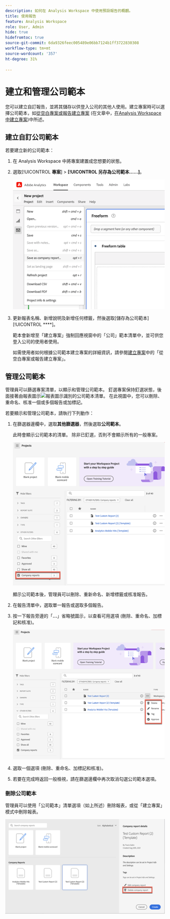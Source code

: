 ```yaml
---
description: 如何在 Analysis Workspace 中使用預設報告的概觀。
title: 使用報告
feature: Analysis Workspace
role: User, Admin
hide: true
hidefromtoc: true
source-git-commit: 6da9326feec005489e06bb7124b1ff3722830308
workflow-type: tm+mt
source-wordcount: '357'
ht-degree: 31%

---
```


# 建立和管理公司範本

您可以建立自訂報告，並將其儲存以供登入公司的其他人使用。建立專案時可以選擇公司範本，如[從空白專案或報告建立專案](/help/analyze/analysis-workspace/build-workspace-project/create-projects.md#create-a-project-from-a-blank-project-or-a-report) (在文章中，[在Analysis Workspace中建立專案](/help/analyze/analysis-workspace/build-workspace-project/create-projects.md))中所述。

## 建立自訂公司範本

若要建立新的公司範本：

1. 在 Analysis Workspace 中將專案建置成您想要的狀態。
1. 選取&#x200B;[!UICONTROL **專案**] > **[!UICONTROL 另存為公司範本……]**。

   ![公司報告](assets/company-report.png)

1. 更新報表名稱、新增說明及新增任何標籤，然後選取[儲存為公司範本] [!UICONTROL ****]。

   範本會新增至「建立專案」強制回應視窗中的「公司」範本清單中，並可供您登入公司的使用者使用。

   如需使用者如何根據公司範本建立專案的詳細資訊，請參閱[建立專案](/help/analyze/analysis-workspace/build-workspace-project/create-projects.md)中的「從空白專案或報告建立專案」。

## 管理公司範本

管理員可以篩選專案清單，以顯示和管理公司範本。 釘選專案保持釘選狀態，後面接著由報表圖示![報表圖示](https://spectrum.adobe.com/static/icons/workflow_18/Smock_FileTemplate_18_N.svg)識別的公司範本清單。 在此視圖中，您可以刪除、重命名、核准一個或多個報告或加標記。

若要顯示和管理公司範本，請執行下列動作：

1. 在篩選器邊欄中，選取&#x200B;**其他篩選器**，然後選取&#x200B;**公司範本**。

   此時會顯示公司範本的清單。 除非已釘選，否則不會顯示所有的一般專案。

   ![顯示公司報告篩選器](assets/company-reports-filter.png)

   顯示公司範本後，管理員可以刪除、重新命名、新增標籤或核准報告。

1. 在報告清單中，選取單一報告或選取多個報告。

1. 按一下報告旁邊的「**...**」省略號圖示，以查看可用選項 (刪除、重命名、加標記和核准)。

   ![公司報告行動](assets/company-reports-actions.png)

1. 選取一個選項 (刪除、重命名、加標記和核准)。

1. 若要在完成時返回一般檢視，請在篩選邊欄中再次取消勾選公司範本選項。

### 刪除公司範本

管理員可以使用「公司範本」清單選項（如上所述）刪除報表，或從「建立專案」模式中刪除報表。

![其他篩選器](assets/delete-fr-create-project-modal.png)
